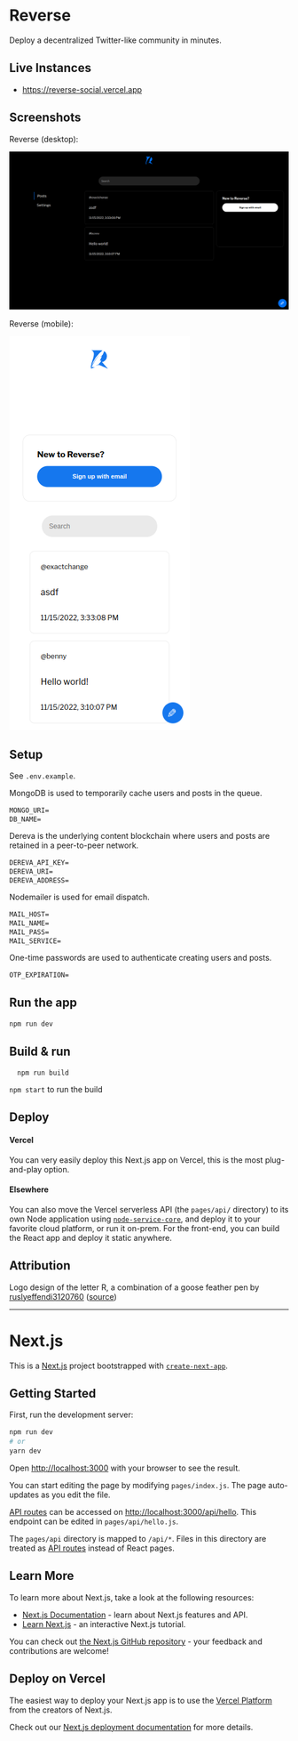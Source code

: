# Reverse

Deploy a decentralized Twitter-like community in minutes.

## Live Instances

- https://reverse-social.vercel.app

## Screenshots

Reverse (desktop):

<img src="screenshot-0.png" />

Reverse (mobile):

<img src="screenshot-1.png" />

## Setup

See `.env.example`.

MongoDB is used to temporarily cache users and posts in the queue.

```
MONGO_URI=
DB_NAME=
```

Dereva is the underlying content blockchain where users and posts are retained in a peer-to-peer network.

```
DEREVA_API_KEY=
DEREVA_URI=
DEREVA_ADDRESS=
```

Nodemailer is used for email dispatch.

```
MAIL_HOST=
MAIL_NAME=
MAIL_PASS=
MAIL_SERVICE=
```

One-time passwords are used to authenticate creating users and posts.

```
OTP_EXPIRATION=
```

## Run the app

```
npm run dev
```

## Build & run

```
  npm run build
```

`npm start` to run the build

## Deploy

#### Vercel

You can very easily deploy this Next.js app on Vercel, this is the most plug-and-play option.

#### Elsewhere

You can also move the Vercel serverless API (the `pages/api/` directory) to its own Node application using [`node-service-core`](https://github.com/bennyschmidt/node-service-core), and deploy it to your favorite cloud platform, or run it on-prem. For the front-end, you can build the React app and deploy it static anywhere.

## Attribution  

Logo design of the letter R, a combination of a goose feather pen by [ruslyeffendi3120760](https://www.vecteezy.com/members/ruslyeffendi3120760) ([source](https://www.vecteezy.com/vector-art/4565911-the-initial-logo-design-of-the-letter-r-a-combination-of-a-goose-feather-pen-is-unique-and-attractive))

-----

# Next.js

This is a [Next.js](https://nextjs.org/) project bootstrapped with [`create-next-app`](https://github.com/vercel/next.js/tree/canary/packages/create-next-app).

## Getting Started

First, run the development server:

```bash
npm run dev
# or
yarn dev
```

Open [http://localhost:3000](http://localhost:3000) with your browser to see the result.

You can start editing the page by modifying `pages/index.js`. The page auto-updates as you edit the file.

[API routes](https://nextjs.org/docs/api-routes/introduction) can be accessed on [http://localhost:3000/api/hello](http://localhost:3000/api/hello). This endpoint can be edited in `pages/api/hello.js`.

The `pages/api` directory is mapped to `/api/*`. Files in this directory are treated as [API routes](https://nextjs.org/docs/api-routes/introduction) instead of React pages.

## Learn More

To learn more about Next.js, take a look at the following resources:

- [Next.js Documentation](https://nextjs.org/docs) - learn about Next.js features and API.
- [Learn Next.js](https://nextjs.org/learn) - an interactive Next.js tutorial.

You can check out [the Next.js GitHub repository](https://github.com/vercel/next.js/) - your feedback and contributions are welcome!

## Deploy on Vercel

The easiest way to deploy your Next.js app is to use the [Vercel Platform](https://vercel.com/new?utm_medium=default-template&filter=next.js&utm_source=create-next-app&utm_campaign=create-next-app-readme) from the creators of Next.js.

Check out our [Next.js deployment documentation](https://nextjs.org/docs/deployment) for more details.
